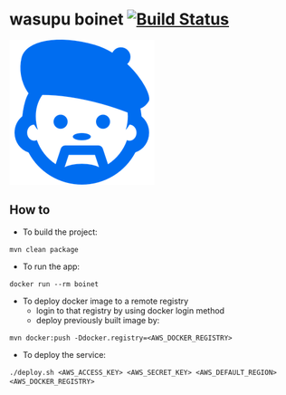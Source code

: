 # wasupu boinet [![Build Status](https://travis-ci.org/rai22474/wasupu-boinet.svg?branch=master)](https://travis-ci.org/rai22474/wasupu-boinet)

![Image of the boinet](https://raw.githubusercontent.com/rai22474/wasupu-boinet/master/boinet-pic.png)

## How to

* To build the project:

```shell-script
mvn clean package
```

* To run the app:

```shell-script
docker run --rm boinet
```

* To deploy docker image to a remote registry
    * login to that registry by using docker login method
    * deploy previously built image by:
    
```shell-script
mvn docker:push -Ddocker.registry=<AWS_DOCKER_REGISTRY>
```

* To deploy the service:

```shell-script
./deploy.sh <AWS_ACCESS_KEY> <AWS_SECRET_KEY> <AWS_DEFAULT_REGION> <AWS_DOCKER_REGISTRY>
```
